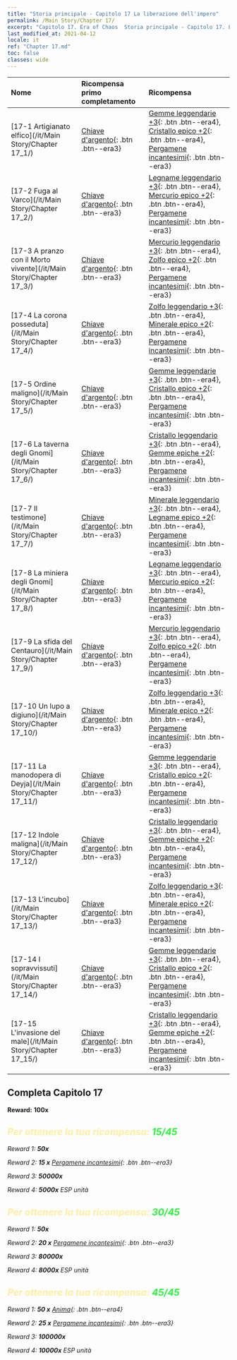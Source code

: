 ```yaml
---
title: "Storia principale - Capitolo 17 La liberazione dell'impero"
permalink: /Main Story/Chapter 17/
excerpt: "Capitolo 17. Era of Chaos  Storia principale - Capitolo 17. La liberazione dell'impero"
last_modified_at: 2021-04-12
locale: it
ref: "Chapter 17.md"
toc: false
classes: wide
---
```


  | Nome |  Ricompensa primo completamento | Ricompensa |
  |:------------|:------------|:------------| 
  | [17-1 Artigianato elfico](/it/Main Story/Chapter 17_1/) | [Chiave d'argento](/it/Items/con_693/){: .btn .btn--era3} | [Gemme leggendarie +3](/it/Items/mat_58/){: .btn .btn--era4}, [Cristallo epico +2](/it/Items/mat_52/){: .btn .btn--era4}, [Pergamene incantesimi](/it/Items/con_694/){: .btn .btn--era3} |
  | [17-2 Fuga al Varco](/it/Main Story/Chapter 17_2/) | [Chiave d'argento](/it/Items/con_693/){: .btn .btn--era3} | [Legname leggendario +3](/it/Items/mat_55/){: .btn .btn--era4}, [Mercurio epico +2](/it/Items/mat_49/){: .btn .btn--era4}, [Pergamene incantesimi](/it/Items/con_694/){: .btn .btn--era3} |
  | [17-3 A pranzo con il Morto vivente](/it/Main Story/Chapter 17_3/) | [Chiave d'argento](/it/Items/con_693/){: .btn .btn--era3} | [Mercurio leggendario +3](/it/Items/mat_56/){: .btn .btn--era4}, [Zolfo epico +2](/it/Items/mat_50/){: .btn .btn--era4}, [Pergamene incantesimi](/it/Items/con_694/){: .btn .btn--era3} |
  | [17-4 La corona posseduta](/it/Main Story/Chapter 17_4/) | [Chiave d'argento](/it/Items/con_693/){: .btn .btn--era3} | [Zolfo leggendario +3](/it/Items/mat_57/){: .btn .btn--era4}, [Minerale epico +2](/it/Items/mat_47/){: .btn .btn--era4}, [Pergamene incantesimi](/it/Items/con_694/){: .btn .btn--era3} |
  | [17-5 Ordine maligno](/it/Main Story/Chapter 17_5/) | [Chiave d'argento](/it/Items/con_693/){: .btn .btn--era3} | [Gemme leggendarie +3](/it/Items/mat_58/){: .btn .btn--era4}, [Cristallo epico +2](/it/Items/mat_52/){: .btn .btn--era4}, [Pergamene incantesimi](/it/Items/con_694/){: .btn .btn--era3} |
  | [17-6 La taverna degli Gnomi](/it/Main Story/Chapter 17_6/) | [Chiave d'argento](/it/Items/con_693/){: .btn .btn--era3} | [Cristallo leggendario +3](/it/Items/mat_59/){: .btn .btn--era4}, [Gemme epiche +2](/it/Items/mat_51/){: .btn .btn--era4}, [Pergamene incantesimi](/it/Items/con_694/){: .btn .btn--era3} |
  | [17-7 Il testimone](/it/Main Story/Chapter 17_7/) | [Chiave d'argento](/it/Items/con_693/){: .btn .btn--era3} | [Minerale leggendario +3](/it/Items/mat_54/){: .btn .btn--era4}, [Legname epico +2](/it/Items/mat_48/){: .btn .btn--era4}, [Pergamene incantesimi](/it/Items/con_694/){: .btn .btn--era3} |
  | [17-8 La miniera degli Gnomi](/it/Main Story/Chapter 17_8/) | [Chiave d'argento](/it/Items/con_693/){: .btn .btn--era3} | [Legname leggendario +3](/it/Items/mat_55/){: .btn .btn--era4}, [Mercurio epico +2](/it/Items/mat_49/){: .btn .btn--era4}, [Pergamene incantesimi](/it/Items/con_694/){: .btn .btn--era3} |
  | [17-9 La sfida del Centauro](/it/Main Story/Chapter 17_9/) | [Chiave d'argento](/it/Items/con_693/){: .btn .btn--era3} | [Mercurio leggendario +3](/it/Items/mat_56/){: .btn .btn--era4}, [Zolfo epico +2](/it/Items/mat_50/){: .btn .btn--era4}, [Pergamene incantesimi](/it/Items/con_694/){: .btn .btn--era3} |
  | [17-10 Un lupo a digiuno](/it/Main Story/Chapter 17_10/) | [Chiave d'argento](/it/Items/con_693/){: .btn .btn--era3} | [Zolfo leggendario +3](/it/Items/mat_57/){: .btn .btn--era4}, [Minerale epico +2](/it/Items/mat_47/){: .btn .btn--era4}, [Pergamene incantesimi](/it/Items/con_694/){: .btn .btn--era3} |
  | [17-11 La manodopera di Deyja](/it/Main Story/Chapter 17_11/) | [Chiave d'argento](/it/Items/con_693/){: .btn .btn--era3} | [Gemme leggendarie +3](/it/Items/mat_58/){: .btn .btn--era4}, [Cristallo epico +2](/it/Items/mat_52/){: .btn .btn--era4}, [Pergamene incantesimi](/it/Items/con_694/){: .btn .btn--era3} |
  | [17-12 Indole maligna](/it/Main Story/Chapter 17_12/) | [Chiave d'argento](/it/Items/con_693/){: .btn .btn--era3} | [Cristallo leggendario +3](/it/Items/mat_59/){: .btn .btn--era4}, [Gemme epiche +2](/it/Items/mat_51/){: .btn .btn--era4}, [Pergamene incantesimi](/it/Items/con_694/){: .btn .btn--era3} |
  | [17-13 L'incubo](/it/Main Story/Chapter 17_13/) | [Chiave d'argento](/it/Items/con_693/){: .btn .btn--era3} | [Zolfo leggendario +3](/it/Items/mat_57/){: .btn .btn--era4}, [Minerale epico +2](/it/Items/mat_47/){: .btn .btn--era4}, [Pergamene incantesimi](/it/Items/con_694/){: .btn .btn--era3} |
  | [17-14 I sopravvissuti](/it/Main Story/Chapter 17_14/) | [Chiave d'argento](/it/Items/con_693/){: .btn .btn--era3} | [Gemme leggendarie +3](/it/Items/mat_58/){: .btn .btn--era4}, [Cristallo epico +2](/it/Items/mat_52/){: .btn .btn--era4}, [Pergamene incantesimi](/it/Items/con_694/){: .btn .btn--era3} |
  | [17-15 L'invasione del male](/it/Main Story/Chapter 17_15/) | [Chiave d'argento](/it/Items/con_693/){: .btn .btn--era3} | [Cristallo leggendario +3](/it/Items/mat_59/){: .btn .btn--era4}, [Gemme epiche +2](/it/Items/mat_51/){: .btn .btn--era4}, [Pergamene incantesimi](/it/Items/con_694/){: .btn .btn--era3} |


## Completa Capitolo 17

 **Reward:**  **100x** <i class="fas fa-gem"/>



## <span style="color: #ffeea0">Per ottenere la tua ricompensa: </span><span style="color: #27f73a">15/45</span>

 Reward 1:  **50x** <i class="fas fa-gem"/>

 Reward 2: **15 x** [Pergamene incantesimi](/it/Items/con_694/){: .btn .btn--era3}

 Reward 3:  **50000x** <i class="fas fa-coins"/>

 Reward 4:  **5000x** ESP unità



## <span style="color: #ffeea0">Per ottenere la tua ricompensa: </span><span style="color: #27f73a">30/45</span>

 Reward 1:  **50x** <i class="fas fa-gem"/>

 Reward 2: **20 x** [Pergamene incantesimi](/it/Items/con_694/){: .btn .btn--era3}

 Reward 3:  **80000x** <i class="fas fa-coins"/>

 Reward 4:  **8000x** ESP unità



## <span style="color: #ffeea0">Per ottenere la tua ricompensa: </span><span style="color: #27f73a">45/45</span>

 Reward 1: **50 x** [Anima](/it/Items/unt_210/){: .btn .btn--era4}

 Reward 2: **25 x** [Pergamene incantesimi](/it/Items/con_694/){: .btn .btn--era3}

 Reward 3:  **100000x** <i class="fas fa-coins"/>

 Reward 4:  **10000x** ESP unità

